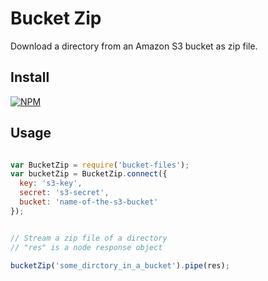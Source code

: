 # Bucket Zip

Download a directory from an Amazon S3 bucket as zip file.

## Install

[![NPM](https://nodei.co/npm/bucket-zip.png)](https://nodei.co/npm/bucket-zip/)

## Usage

```javascript

var BucketZip = require('bucket-files');
var bucketZip = BucketZip.connect({
  key: 's3-key',
  secret: 's3-secret',
  bucket: 'name-of-the-s3-bucket'
});


// Stream a zip file of a directory
// "res" is a node response object

bucketZip('some_dirctory_in_a_bucket').pipe(res);

```
